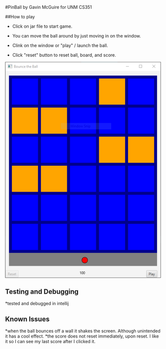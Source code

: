 #PinBall
by Gavin McGuire
for UNM CS351

##How to play

* Click on jar file to start game.
  

* You can move the ball around by just moving in on the window.
* Clink on the window or "play" / launch the ball.
* Click "reset" button to reset ball, board, and score.

![](doc/pinballScreenshot.PNG)

## Testing and Debugging

*tested and debugged in intellij

## Known Issues

*when the ball bounces off a wall it shakes the screen. Although unintended it has a cool effect.
*the score does not reset immediately, upon reset. I like it so I can see my last score after I clicked it.